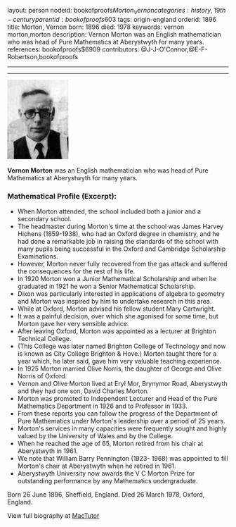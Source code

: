 layout: person
nodeid: bookofproofs$Morton_Vernon
categories: history,19th-century
parentid: bookofproofs$603
tags: origin-england
orderid: 1896
title: Morton, Vernon
born: 1896
died: 1978
keywords: vernon morton,morton
description: Vernon Morton was an English mathematician who was head of Pure Mathematics at Aberystwyth for many years.
references: bookofproofs$6909
contributors: @J-J-O'Connor,@E-F-Robertson,bookofproofs

---



---

![Morton_Vernon.jpg](https://github.com/bookofproofs/bookofproofs.github.io/blob/main/_sources/_assets/images/portraits/Morton_Vernon.jpg?raw=true)

**Vernon Morton** was an English mathematician who  was head of Pure Mathematics at Aberystwyth for many years.

### Mathematical Profile (Excerpt):
* When Morton attended, the school included both a junior and a secondary school.
* The headmaster during Morton's time at the school was James Harvey Hichens (1859-1938), who had an Oxford degree in chemistry, and he had done a remarkable job in raising the standards of the school with many pupils being successful in the Oxford and Cambridge Scholarship Examinations.
* However, Morton never fully recovered from the gas attack and suffered the consequences for the rest of his life.
* In 1920 Morton won a Junior Mathematical Scholarship and when he graduated in 1921 he won a Senior Mathematical Scholarship.
* Dixon was particularly interested in applications of algebra to geometry and Morton was inspired by him to undertake research in this area.
* While at Oxford, Morton advised his fellow student Mary Cartwright.
* It was a painful decision, over which she agonised for some time, but Morton gave her very sensible advice.
* After leaving Oxford, Morton was appointed as a lecturer at Brighton Technical College.
* (This College was later named Brighton College of Technology and now is known as City College Brighton & Hove.) Morton taught there for a year which, he later said, gave him very valuable teaching experience.
* In 1925 Morton married Olive Norris, the daughter of George and Olive Norris of Oxford.
* Vernon and Olive Morton lived at Eryl Mor, Brynymor Road, Aberystwyth and they had one son, David Charles Morton.
* Morton was promoted to Independent Lecturer and Head of the Pure Mathematics Department in 1926 and to Professor in 1933.
* From these reports you can follow the progress of the Department of Pure Mathematics under Morton's leadership over a period of 25 years.
* Morton's services in many capacities were frequently sought and highly valued by the University of Wales and by the College.
* When he reached the age of 65, Morton retired from his chair at Aberystwyth in 1961.
* We note that William Barry Pennington (1923- 1968) was appointed to fill Morton's chair at Aberystwyth when he retired in 1961.
* Aberystwyth University now awards the V C Morton Prize for outstanding performance by any Mathematics undergraduate.

Born 26 June 1896, Sheffield, England. Died 26 March 1978, Oxford, England.

View full biography at [MacTutor](https://mathshistory.st-andrews.ac.uk/Biographies/Morton_Vernon/)
